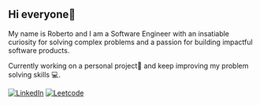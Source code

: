 ## Hi everyone👋

My name is Roberto and I am a Software Engineer with an insatiable curiosity for solving complex problems and a passion for building impactful software products.

Currently working on a personal project📱 and keep improving my problem solving skills 💻.


[![LinkedIn](https://img.shields.io/badge/-LinkedIn-0A66C2?logo=LinkedIn)](https://www.linkedin.com/in/roberto-campedelli/)
[![Leetcode](https://img.shields.io/badge/-Leetcode-FFA116?logo=LeetCode)](https://leetcode.com/roberto_c/) 
<!--
**robped/robped** is a ✨ _special_ ✨ repository because its `README.md` (this file) appears on your GitHub profile.

Here are some ideas to get you started:

- 🔭 I’m currently working on ...
- 🌱 I’m currently learning ...
- 👯 I’m looking to collaborate on ...
- 🤔 I’m looking for help with ...
- 💬 Ask me about ...
- 📫 How to reach me: ...
- 😄 Pronouns: ...
- ⚡ Fun fact: ...
-->

